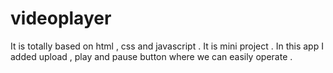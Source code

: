 # videoplayer
It is totally based on html , css  and javascript . It is mini project . In this app I added upload , play and pause button where we can easily operate . 
